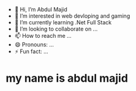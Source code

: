 - 👋 Hi, I’m Abdul Majid
- 👀 I’m interested in web devloping and gaming
- 🌱 I’m currently learning .Net Full Stack
- 💞️ I’m looking to collaborate on ...
- 📫 How to reach me ...
- 😄 Pronouns: ...
- ⚡ Fun fact: ...

<!---
abdulmajid333/abdulmajid333 is a ✨ special ✨ repository because its `README.md` (this file) appears on your GitHub profile.
You can click the Preview link to take a look at your changes.
--->

<html>
  <head>
    
  </head>
  <body>
    <h1>my name is abdul majid</h1>
  </body>
</html>
